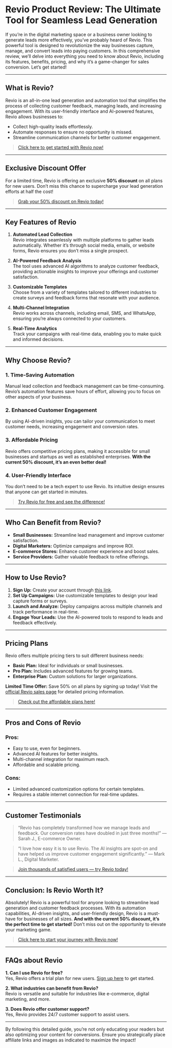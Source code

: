 # Revio Product Review: The Ultimate Tool for Seamless Lead Generation

If you’re in the digital marketing space or a business owner looking to generate leads more effectively, you’ve probably heard of Revio. This powerful tool is designed to revolutionize the way businesses capture, manage, and convert leads into paying customers. In this comprehensive review, we’ll delve into everything you need to know about Revio, including its features, benefits, pricing, and why it’s a game-changer for sales conversion. Let’s get started!

---

## What is Revio?

Revio is an all-in-one lead generation and automation tool that simplifies the process of collecting customer feedback, managing leads, and increasing engagement. With its user-friendly interface and AI-powered features, Revio allows businesses to:

- Collect high-quality leads effortlessly.
- Automate responses to ensure no opportunity is missed.
- Streamline communication channels for better customer engagement.

>  [Click here to get started with Revio now!](https://warriorplus.com/o2/a/kj7n9gv/0)

---

## Exclusive Discount Offer

For a limited time, Revio is offering an exclusive **50% discount** on all plans for new users. Don’t miss this chance to supercharge your lead generation efforts at half the cost!

>  [Grab your 50% discount on Revio today!](https://warriorplus.com/o2/a/kj7n9gv/0)

---

## Key Features of Revio

1. **Automated Lead Collection**  
Revio integrates seamlessly with multiple platforms to gather leads automatically. Whether it’s through social media, emails, or website forms, Revio ensures you don’t miss a single prospect.

2. **AI-Powered Feedback Analysis**  
The tool uses advanced AI algorithms to analyze customer feedback, providing actionable insights to improve your offerings and customer satisfaction.

3. **Customizable Templates**  
Choose from a variety of templates tailored to different industries to create surveys and feedback forms that resonate with your audience.

4. **Multi-Channel Integration**  
Revio works across channels, including email, SMS, and WhatsApp, ensuring you’re always connected to your customers.

5. **Real-Time Analytics**  
Track your campaigns with real-time data, enabling you to make quick and informed decisions.



---

## Why Choose Revio?

### 1. Time-Saving Automation
Manual lead collection and feedback management can be time-consuming. Revio’s automation features save hours of effort, allowing you to focus on other aspects of your business.

### 2. Enhanced Customer Engagement
By using AI-driven insights, you can tailor your communication to meet customer needs, increasing engagement and conversion rates.

### 3. Affordable Pricing
Revio offers competitive pricing plans, making it accessible for small businesses and startups as well as established enterprises. **With the current 50% discount, it’s an even better deal!**

### 4. User-Friendly Interface
You don’t need to be a tech expert to use Revio. Its intuitive design ensures that anyone can get started in minutes.

>  [Try Revio for free and see the difference!](https://warriorplus.com/o2/a/kj7n9gv/0)

---

## Who Can Benefit from Revio?

- **Small Businesses:** Streamline lead management and improve customer satisfaction.
- **Digital Marketers:** Optimize campaigns and improve ROI.
- **E-commerce Stores:** Enhance customer experience and boost sales.
- **Service Providers:** Gather valuable feedback to refine offerings.

> 

---

## How to Use Revio?

1. **Sign Up:** Create your account through [this link](https://warriorplus.com/o2/a/kj7n9gv/0).
2. **Set Up Campaigns:** Use customizable templates to design your lead capture forms or surveys.
3. **Launch and Analyze:** Deploy campaigns across multiple channels and track performance in real-time.
4. **Engage Your Leads:** Use the AI-powered tools to respond to leads and feedback effectively.

> 

---

## Pricing Plans

Revio offers multiple pricing tiers to suit different business needs:

- **Basic Plan:** Ideal for individuals or small businesses.
- **Pro Plan:** Includes advanced features for growing teams.
- **Enterprise Plan:** Custom solutions for larger organizations.

**Limited Time Offer:** Save 50% on all plans by signing up today! Visit the [official Revio sales page](https://warriorplus.com/o2/a/kj7n9gv/0) for detailed pricing information.

> [Check out the affordable plans here!](https://warriorplus.com/o2/a/kj7n9gv/0)

---

## Pros and Cons of Revio

### Pros:
- Easy to use, even for beginners.
- Advanced AI features for better insights.
- Multi-channel integration for maximum reach.
- Affordable and scalable pricing.

### Cons:
- Limited advanced customization options for certain templates.
- Requires a stable internet connection for real-time updates.



---

## Customer Testimonials

> “Revio has completely transformed how we manage leads and feedback. Our conversion rates have doubled in just three months!” — Sarah J., E-commerce Owner.

> “I love how easy it is to use Revio. The AI insights are spot-on and have helped us improve customer engagement significantly.” — Mark L., Digital Marketer.

>  [Join thousands of satisfied users — try Revio today!](https://warriorplus.com/o2/a/kj7n9gv/0)

---

## Conclusion: Is Revio Worth It?

Absolutely! Revio is a powerful tool for anyone looking to streamline lead generation and customer feedback processes. With its automation capabilities, AI-driven insights, and user-friendly design, Revio is a must-have for businesses of all sizes. **And with the current 50% discount, it’s the perfect time to get started!** Don’t miss out on the opportunity to elevate your marketing game.

> [Click here to start your journey with Revio now!](https://warriorplus.com/o2/a/kj7n9gv/0)

---

## FAQs about Revio

**1. Can I use Revio for free?**  
Yes, Revio offers a trial plan for new users. [Sign up here](https://warriorplus.com/o2/a/kj7n9gv/0) to get started.

**2. What industries can benefit from Revio?**  
Revio is versatile and suitable for industries like e-commerce, digital marketing, and more.

**3. Does Revio offer customer support?**  
Yes, Revio provides 24/7 customer support to assist users.

> 

---

By following this detailed guide, you’re not only educating your readers but also optimizing your content for conversions. Ensure you strategically place affiliate links and images as indicated to maximize the impact!

